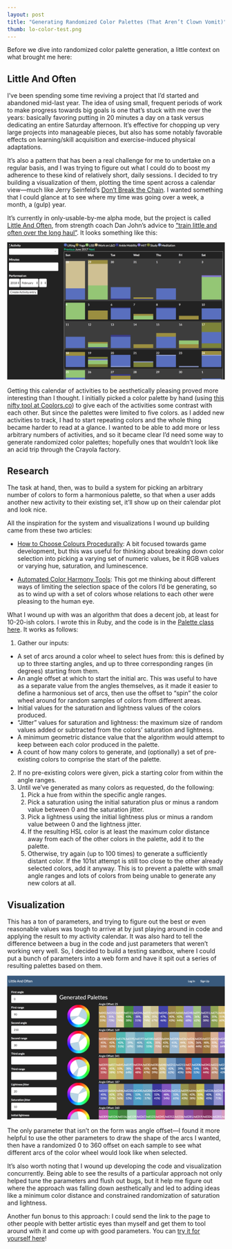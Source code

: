 ```yaml
---
layout: post
title: "Generating Randomized Color Palettes (That Aren’t Clown Vomit)"
thumb: lo-color-test.png
---
```


Before we dive into randomized color palette generation, a little context on what brought me here:

## Little And Often
I’ve been spending some time reviving a project that I’d started and abandoned mid-last year. The idea of using small, frequent periods of work to make progress towards big goals is one that’s stuck with me over the years: basically favoring putting in 20 minutes a day on a task versus dedicating an entire Saturday afternoon. It’s effective for chopping up very large projects into manageable pieces, but also has some notably favorable effects on learning/skill acquisition and exercise-induced physical adaptations. 

It’s also a pattern that has been a real challenge for me to undertake on a regular basis, and I was trying to figure out what I could do to boost my adherence to these kind of relatively short, daily sessions. I decided to try building a visualization of them, plotting the time spent across a calendar view—much like Jerry Seinfeld’s [Don’t Break the Chain](https://www.writersstore.com/dont-break-the-chain-jerry-seinfeld/). I wanted something that I could glance at to see where my time was going over a week, a month, a (gulp) year.  

It’s currently in only-usable-by-me alpha mode, but the project is called [Little And Often](http://little-and-often), from strength coach Dan John’s advice to [“train little and often over the long haul”](http://danjohn.net/2017/01/advice-for-the-general-enthusiast/). It looks something like this:

[![Little And Often Calendar](/images/lo-calendar.png)](/images/lo-calendar.png)

Getting this calendar of activities to be aesthetically pleasing proved more interesting than I thought. I initially picked a color palette by hand (using [this nifty tool at Coolors.co](https://coolors.co/fe5f55-f0b67f-d6d1b1-c7efcf-eef5db)) to give each of the activities some contrast with each other. But since the palettes were limited to five colors. as I added new activities to track, I had to start repeating colors and the whole thing became harder to read at a glance. I wanted to be able to add more or less arbitrary numbers of activities, and so it became clear I’d need some way to generate randomized color palettes; hopefully ones that wouldn’t look like an acid trip through the Crayola factory.

## Research
The task at hand, then, was to build a system for picking an arbitrary number of colors to form a harmonious palette, so that when a user adds another new activity to their existing set, it’ll show up on their calendar plot and look nice.

All the inspiration for the system and visualizations I wound up building came from these two articles:

* [How to Choose Colours Procedurally](http://devmag.org.za/2012/07/29/how-to-choose-colours-procedurally-algorithms/): A bit focused towards game development, but this was useful for thinking about breaking down color selection into picking a varying set of numeric values, be it RGB values or varying hue, saturation, and luminescence.

* [Automated Color Harmony Tools](http://www.websiteoptimization.com/speed/tweak/color-harmony/): This got me thinking about different ways of limiting the selection space of the colors I’d be generating, so as to wind up with a set of colors whose relations to each other were pleasing to the human eye.

What I wound up with was an algorithm that does a decent job, at least for 10-20-ish colors. I wrote this in Ruby, and the code is in the [Palette class here](https://github.com/thegreatape/little-and-often/blob/master/app/models/palette.rb). It works as follows:

1. Gather our inputs:
  * A set of arcs around a color wheel to select hues from: this is defined by up to three starting angles, and up to three corresponding ranges (in degrees) starting from them.
  * An angle offset at which to start the initial arc. This was useful to have as a separate value from the angles themselves, as it made it easier to define a harmonious set of arcs, then use the offset to “spin” the color wheel around for random samples of colors from different areas.
  * Initial values for the saturation and lightness values of the colors produced.
  * “Jitter” values for saturation and lightness: the maximum size of random values added or subtracted from the colors’ saturation and lightness.
  * A minimum geometric distance value that the algorithm would attempt to keep between each color produced in the palette.
  * A count of how many colors to generate, and (optionally) a set of pre-existing colors to comprise the start of the palette.
2. If no pre-existing colors were given, pick a starting color from within the angle ranges.
3. Until we’ve generated as many colors as requested, do the following:
    1. Pick a hue from within the specific angle ranges.
    2. Pick a saturation using the initial saturation plus or minus a random value between 0 and the saturation jitter.
    3. Pick a lightness using the initial lightness plus or minus a random value between 0 and the lightness jitter.
    4. If the resulting HSL color is at least the maximum color distance away from each of the other colors in the palette, add it to the palette.
    5. Otherwise, try again (up to 100 times) to generate a sufficiently distant color. If the 101st attempt is still too close to the other already selected colors, add it anyway. This is to prevent a palette with small angle ranges and lots of colors from being unable to generate any new colors at all.

## Visualization
This has a ton of parameters, and trying to figure out the best or even reasonable values was tough to arrive at by just playing around in code and applying the result to my activity calendar.  It was also hard to tell the difference between a bug in the code and just parameters that weren’t working very well. So, I decided to build a testing sandbox, where I could put a bunch of parameters into a web form and have it spit out a series of resulting palettes based on them. 

[![Little And Often Calendar](/images/lo-color-test.png)](/images/lo-color-test.png)

The only parameter that isn’t on the form was angle offset—I found it more helpful to use the other parameters to draw the shape of the arcs I wanted, then have a randomized 0 to 360 offset on each sample to see what different arcs of the color wheel would look like when selected.

It’s also worth noting that I wound up developing the code and visualization concurrently. Being able to see the results of a particular approach not only helped tune the parameters and flush out bugs, but it help me figure out where the approach was falling down aesthetically and led to adding ideas like a minimum color distance and constrained randomization of saturation and lightness.

Another fun bonus to this approach: I could send the link to the page to other people with better artistic eyes than myself and get them to tool around with it and come up with good parameters. You can [try it for yourself here](http://little-and-often.club/color_tests?utf8=%E2%9C%93&palette%5Bfirst_angle%5D=0&palette%5Bfirst_range%5D=90&palette%5Bsecond_angle%5D=210&palette%5Bsecond_range%5D=30&palette%5Bthird_angle%5D=&palette%5Bthird_range%5D=&palette%5Blightness_jitter%5D=20&palette%5Bsaturation_jitter%5D=10&palette%5Binitial_lightness%5D=55&palette%5Binitial_saturation%5D=45&palette%5Bminimum_color_distance%5D=15&commit=Save+Palette)!
